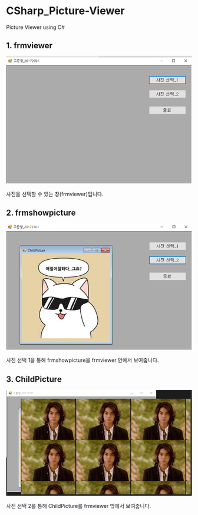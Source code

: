 # CSharp_Picture-Viewer
Picture Viewer using C#

## 1. frmviewer
![image](https://github.com/Junst/CSharp_Picture-Viewer/blob/main/PV_PIC/pv1.PNG)

사진을 선택할 수 있는 창(frmviewer)입니다.

## 2. frmshowpicture
![image](https://github.com/Junst/CSharp_Picture-Viewer/blob/main/PV_PIC/pv2.PNG)

사진 선택 1을 통해 frmshowpicture을 frmviewer 안에서 보여줍니다.

## 3. ChildPicture
![image](https://github.com/Junst/CSharp_Picture-Viewer/blob/main/PV_PIC/pv3.PNG)

사진 선택 2를 통해 ChildPicture를 frmviewer 밖에서 보여줍니다.
